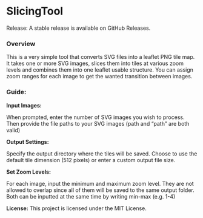 # SlicingTool

Release: A stable release is available on GitHub Releases.

### Overview

This is a very simple tool that converts SVG files into a leaflet PNG tile map. It takes one or more SVG images, slices them into tiles at various zoom levels and combines them into one leaflet usable structure. You can assign zoom ranges for each image to get the wanted transition between images.

### Guide:

**Input Images:**

When prompted, enter the number of SVG images you wish to process. 
Then provide the file paths to your SVG images (path and “path” are both valid)


**Output Settings:**

Specify the output directory where the tiles will be saved.
Choose to use the default tile dimension (512 pixels) or enter a custom output file size.


**Set Zoom Levels:**

For each image, input the minimum and maximum zoom level. They are not allowed to overlap since all of them will be saved to the same output folder. 
Both can be inputted at the same time by writing min-max (e.g. 1-4)

**License:**
This project is licensed under the MIT License.
